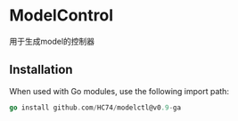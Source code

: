 # ModelControl
用于生成model的控制器
## Installation

When used with Go modules, use the following import path:
```go
go install github.com/HC74/modelctl@v0.9-ga
```
